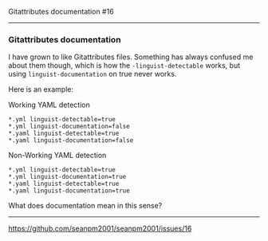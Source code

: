 Gitattributes documentation #16

***

### Gitattributes documentation

I have grown to like Gitattributes files. Something has always confused me about them though, which is how the `-linguist-detectable` works, but using `linguist-documentation` on true never works.

Here is an example:

Working YAML detection

```gitattributes
*.yml linguist-detectable=true
*.yml linguist-documentation=false
*.yaml linguist-detectable=true
*.yaml linguist-documentation=false
```

Non-Working YAML detection

```gitattributes
*.yml linguist-detectable=true
*.yml linguist-documentation=true
*.yaml linguist-detectable=true
*.yaml linguist-documentation=true
```

What does documentation mean in this sense?

***

https://github.com/seanpm2001/seanpm2001/issues/16

